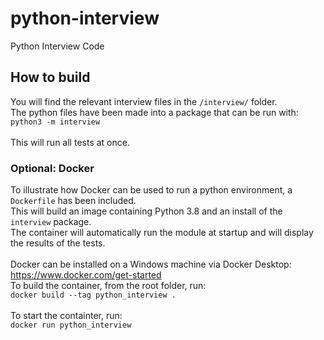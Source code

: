 # python-interview
Python Interview Code

## How to build
You will find the relevant interview files in the `/interview/` folder.\
The python files have been made into a package that can be run with:\
`python3 -m interview`\
\
This will run all tests at once.

### Optional: Docker
To illustrate how Docker can be used to run a python environment, a `Dockerfile` has been included.\
This will build an image containing Python 3.8 and an install of the `interview` package.\
The container will automatically run the module at startup and will display the results of the tests.\
\
Docker can be installed on a Windows machine via Docker Desktop:\
https://www.docker.com/get-started
\
To build the container, from the root folder, run:\
`docker build --tag python_interview .`\
\
To start the containter, run:\
`docker run python_interview`
